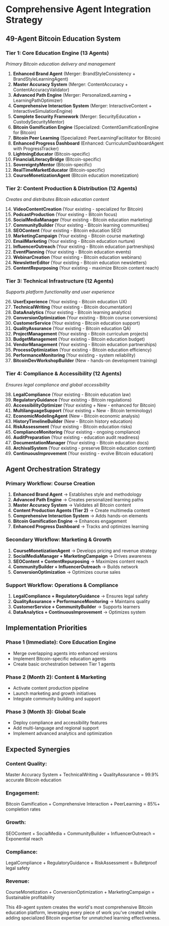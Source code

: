 # Comprehensive Agent Integration Strategy
## 49-Agent Bitcoin Education System

### **Tier 1: Core Education Engine (13 Agents)**
*Primary Bitcoin education delivery and management*

1. **Enhanced Brand Agent** (Merger: BrandStyleConsistency + BrandStyleLearningAgent)
2. **Master Accuracy System** (Merger: ContentAccuracy + ContentAccuracyValidator)
3. **Advanced Path Engine** (Merger: PersonalizedLearning + LearningPathOptimizer)
4. **Comprehensive Interaction System** (Merger: InteractiveContent + InteractiveSimulationEngine)
5. **Complete Security Framework** (Merger: SecurityEducation + CustodySecurityMentor)
6. **Bitcoin Gamification Engine** (Specialized: ContentGamificationEngine for Bitcoin)
7. **Bitcoin Peer Learning** (Specialized: PeerLearningFacilitator for Bitcoin)
8. **Enhanced Progress Dashboard** (Enhanced: CurriculumDashboardAgent with ProgressTracker)
9. **LightningEducator** (Bitcoin-specific)
10. **FinancialLiteracyBridge** (Bitcoin-specific)
11. **SovereigntyMentor** (Bitcoin-specific)
12. **RealTimeMarketEducator** (Bitcoin-specific)
13. **CourseMonetizationAgent** (Bitcoin education monetization)

### **Tier 2: Content Production & Distribution (12 Agents)**
*Creates and distributes Bitcoin education content*

14. **VideoContentCreation** (Your existing - specialized for Bitcoin)
15. **PodcastProduction** (Your existing - Bitcoin focus)
16. **SocialMediaManager** (Your existing - Bitcoin education marketing)
17. **CommunityBuilder** (Your existing - Bitcoin learning communities)
18. **SEOContent** (Your existing - Bitcoin education SEO)
19. **MarketingCampaign** (Your existing - Bitcoin course marketing)
20. **EmailMarketing** (Your existing - Bitcoin education nurture)
21. **InfluencerOutreach** (Your existing - Bitcoin education partnerships)
22. **EventPlanning** (Your existing - Bitcoin education events)
23. **WebinarCreation** (Your existing - Bitcoin education webinars)
24. **NewsletterEditor** (Your existing - Bitcoin education newsletters)
25. **ContentRepurposing** (Your existing - maximize Bitcoin content reach)

### **Tier 3: Technical Infrastructure (12 Agents)**
*Supports platform functionality and user experience*

26. **UserExperience** (Your existing - Bitcoin education UX)
27. **TechnicalWriting** (Your existing - Bitcoin documentation)
28. **DataAnalytics** (Your existing - Bitcoin learning analytics)
29. **ConversionOptimization** (Your existing - Bitcoin course conversions)
30. **CustomerService** (Your existing - Bitcoin education support)
31. **QualityAssurance** (Your existing - Bitcoin education QA)
32. **ProjectManagement** (Your existing - Bitcoin curriculum projects)
33. **BudgetManagement** (Your existing - Bitcoin education budget)
34. **VendorManagement** (Your existing - Bitcoin education partnerships)
35. **ProcessOptimization** (Your existing - Bitcoin education efficiency)
36. **PerformanceMonitoring** (Your existing - system reliability)
37. **BitcoinDevWorkshopBuilder** (New - hands-on development training)

### **Tier 4: Compliance & Accessibility (12 Agents)**
*Ensures legal compliance and global accessibility*

38. **LegalCompliance** (Your existing - Bitcoin education law)
39. **RegulatoryGuidance** (Your existing - Bitcoin regulations)
40. **AccessibilityOptimizer** (Your existing + New - enhanced for Bitcoin)
41. **MultilanguageSupport** (Your existing + New - Bitcoin terminology)
42. **EconomicModelingAgent** (New - Bitcoin economic analysis)
43. **HistoryTimelineBuilder** (New - Bitcoin history education)
44. **RiskAssessment** (Your existing - Bitcoin education risks)
45. **ComplianceMonitoring** (Your existing - ongoing compliance)
46. **AuditPreparation** (Your existing - education audit readiness)
47. **DocumentationManager** (Your existing - Bitcoin education docs)
48. **ArchivalSystem** (Your existing - preserve Bitcoin education content)
49. **ContinuousImprovement** (Your existing - evolve Bitcoin education)

## **Agent Orchestration Strategy**

### **Primary Workflow: Course Creation**
1. **Enhanced Brand Agent** → Establishes style and methodology
2. **Advanced Path Engine** → Creates personalized learning paths
3. **Master Accuracy System** → Validates all Bitcoin content
4. **Content Production Agents (Tier 2)** → Create multimedia content
5. **Comprehensive Interaction System** → Adds hands-on elements
6. **Bitcoin Gamification Engine** → Enhances engagement
7. **Enhanced Progress Dashboard** → Tracks and optimizes learning

### **Secondary Workflow: Marketing & Growth**
1. **CourseMonetizationAgent** → Develops pricing and revenue strategy
2. **SocialMediaManager + MarketingCampaign** → Drives awareness
3. **SEOContent + ContentRepurposing** → Maximizes content reach
4. **CommunityBuilder + InfluencerOutreach** → Builds network
5. **ConversionOptimization** → Optimizes course sales

### **Support Workflow: Operations & Compliance**
1. **LegalCompliance + RegulatoryGuidance** → Ensures legal safety
2. **QualityAssurance + PerformanceMonitoring** → Maintains quality
3. **CustomerService + CommunityBuilder** → Supports learners
4. **DataAnalytics + ContinuousImprovement** → Optimizes system

## **Implementation Priorities**

### **Phase 1 (Immediate): Core Education Engine**
- Merge overlapping agents into enhanced versions
- Implement Bitcoin-specific education agents
- Create basic orchestration between Tier 1 agents

### **Phase 2 (Month 2): Content & Marketing**
- Activate content production pipeline
- Launch marketing and growth initiatives
- Integrate community building and support

### **Phase 3 (Month 3): Global Scale**
- Deploy compliance and accessibility features
- Add multi-language and regional support
- Implement advanced analytics and optimization

## **Expected Synergies**

### **Content Quality**:
Master Accuracy System + TechnicalWriting + QualityAssurance = 99.9% accurate Bitcoin education

### **Engagement**:
Bitcoin Gamification + Comprehensive Interaction + PeerLearning = 85%+ completion rates

### **Growth**:
SEOContent + SocialMedia + CommunityBuilder + InfluencerOutreach = Exponential reach

### **Compliance**:
LegalCompliance + RegulatoryGuidance + RiskAssessment = Bulletproof legal safety

### **Revenue**:
CourseMonetization + ConversionOptimization + MarketingCampaign = Sustainable profitability

This 49-agent system creates the world's most comprehensive Bitcoin education platform, leveraging every piece of work you've created while adding specialized Bitcoin expertise for unmatched learning effectiveness.
